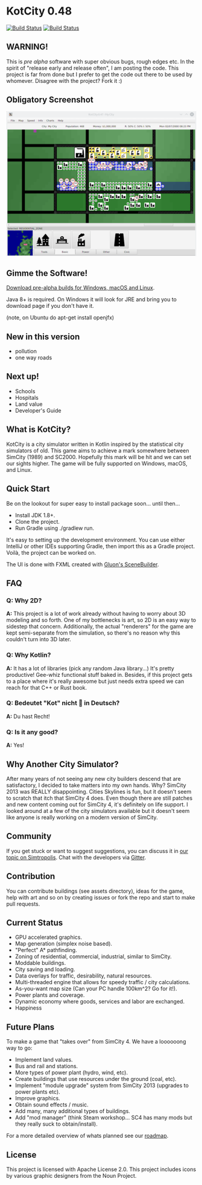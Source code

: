 # KotCity 0.48

[![Build Status](https://semaphoreci.com/api/v1/kotcity/kotcity/branches/master/badge.svg)](https://semaphoreci.com/kotcity/kotcity) [![Build Status](https://travis-ci.org/kotcity/kotcity.svg?branch=master)](https://travis-ci.org/kotcity/kotcity)

## WARNING!

This is _pre alpha_ software with super obvious bugs, rough edges etc. In the spirit of "release early and release often", I am posting the code. This project is far from done but I prefer to get the code out there to be used by whomever. Disagree with the project? Fork it :)

## Obligatory Screenshot
![KotCity Screenshot](screenshot.gif?raw=true "Screenshot of the game's UI and an example city")

## Gimme the Software!

[Download pre-alpha builds for Windows, macOS and Linux](https://github.com/kotcity/kotcity/releases/).

Java 8+ is required. On Windows it will look for JRE and bring you to download page if you don't have it.

(note, on Ubuntu do apt-get install openjfx)

## New in this version

* pollution
* one way roads

## Next up!

* Schools
* Hospitals
* Land value
* Developer's Guide

## What is KotCity?

KotCity is a city simulator written in Kotlin inspired by the statistical city simulators of old. This game aims to achieve a mark somewhere between SimCity (1989) and SC2000. Hopefully this mark will be hit and we can set our sights higher. The game will be fully supported on Windows, macOS, and Linux.

## Quick Start

Be on the lookout for super easy to install package soon... until then...
* Install JDK 1.8+.
* Clone the project.
* Run Gradle using ./gradlew run.

It's easy to setting up the development environment. You can use either IntelliJ or other IDEs supporting Gradle, then import this as a Gradle project. Voilà, the project can be worked on.

The UI is done with FXML created with [Gluon's SceneBuilder](http://gluonhq.com/products/scene-builder/ "Gluon's SceneBuilder").

## FAQ

### Q: Why 2D?  
**A:** This project is a lot of work already without having to worry about 3D modeling and so forth. One of my bottlenecks is art, so 2D is an easy way to sidestep that concern. Additionally, the actual "renderers" for the game are kept semi-separate from the simulation, so there's no reason why this couldn't turn into 3D later.

### Q: Why Kotlin?  
**A:** It has a lot of libraries (pick any random Java library...) It's pretty productive! Gee-whiz functional stuff baked in. Besides, if this project gets to a place where it's really awesome but just needs extra speed we can reach for that C++ or Rust book.

### Q: Bedeutet "Kot" nicht 💩 in Deutsch?
**A:** Du hast Recht!

### Q: Is it any good?
**A:** Yes!

## Why Another City Simulator?

After many years of not seeing any new city builders descend that are satisfactory, I decided to take matters into my own hands. Why? SimCity 2013 was REALLY disappointing. Cities Skylines is fun, but it doesn't seem to scratch that itch that SimCity 4 does. Even though there are still patches and new content coming out for SimCity 4, it's definitely on life support. I looked around at a few of the city simulators available but it doesn't seem like anyone is really working on a modern version of SimCity.

## Community

If you get stuck or want to suggest suggestions, you can discuss it in [our topic on Simtropolis](https://community.simtropolis.com/forums/topic/74899-announcement-kotcity-an-open-source-city-simulator/). Chat with the developers via [Gitter](https://gitter.im/kotcity/Lobby).

## Contribution

You can contribute buildings (see assets directory), ideas for the game, help with art and so on by creating issues or fork the repo and start to make pull requests.

## Current Status

* GPU accelerated graphics.
* Map generation (simplex noise based).
* "Perfect" A* pathfinding.
* Zoning of residential, commercial, industrial, similar to SimCity.
* Moddable buildings.
* City saving and loading.
* Data overlays for traffic, desirability, natural resources.
* Multi-threaded engine that allows for speedy traffic / city calculations.
* As-you-want map size (Can your PC handle 100km^2? Go for it!).
* Power plants and coverage.
* Dynamic economy where goods, services and labor are exchanged.
* Happiness

## Future Plans

To make a game that "takes over" from SimCity 4. We have a loooooong way to go:
* Implement land values.
* Bus and rail and stations.
* More types of power plant (hydro, wind, etc).
* Create buildings that use resources under the ground (coal, etc).
* Implement "module upgrade" system from SimCity 2013 (upgrades to power plants etc).
* Improve graphics.
* Obtain sound effects / music.
* Add many, many additional types of buildings.
* Add "mod manager" (think Steam workshop... SC4 has many mods but they really suck to obtain/install).

For a more detailed overview of whats planned see our [roadmap](https://github.com/kotcity/kotcity/wiki/Roadmap).

## License

This project is licensed with Apache License 2.0. This project includes icons by various graphic designers from the Noun Project.
